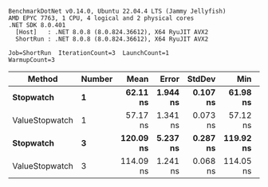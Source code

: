 ```

BenchmarkDotNet v0.14.0, Ubuntu 22.04.4 LTS (Jammy Jellyfish)
AMD EPYC 7763, 1 CPU, 4 logical and 2 physical cores
.NET SDK 8.0.401
  [Host]   : .NET 8.0.8 (8.0.824.36612), X64 RyuJIT AVX2
  ShortRun : .NET 8.0.8 (8.0.824.36612), X64 RyuJIT AVX2

Job=ShortRun  IterationCount=3  LaunchCount=1  
WarmupCount=3  

```
| Method         | Number | Mean      | Error    | StdDev   | Min       | Max       | Gen0   | Allocated |
|--------------- |------- |----------:|---------:|---------:|----------:|----------:|-------:|----------:|
| **Stopwatch**      | **1**      |  **62.11 ns** | **1.944 ns** | **0.107 ns** |  **61.98 ns** |  **62.18 ns** | **0.0005** |      **40 B** |
| ValueStopwatch | 1      |  57.17 ns | 1.341 ns | 0.073 ns |  57.12 ns |  57.26 ns |      - |         - |
| **Stopwatch**      | **3**      | **120.09 ns** | **5.237 ns** | **0.287 ns** | **119.92 ns** | **120.42 ns** | **0.0005** |      **40 B** |
| ValueStopwatch | 3      | 114.09 ns | 1.241 ns | 0.068 ns | 114.05 ns | 114.17 ns |      - |         - |
